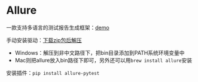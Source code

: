 # Allure

一款支持多语言的测试报告生成框架：[demo](https://demo.qameta.io/allure/#)

手动安装驱动：[下载zip包后解压](https://repo.maven.apache.org/maven2/io/qameta/allure/allure-commandline/)

- Windows：解压到非中文路径下，把bin目录添加到PATH系统环境变量中
- Mac则把allure放入bin路径下即可，另外还可以用`brew install allure`安装

安装插件：`pip install allure-pytest`